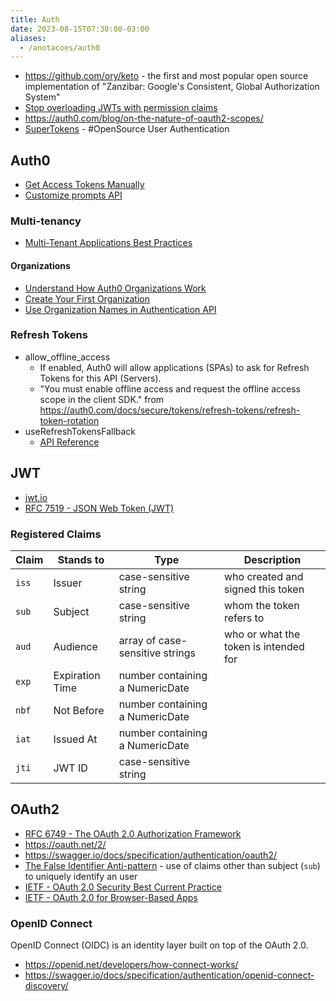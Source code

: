 ```yaml
---
title: Auth
date: 2023-08-15T07:30:00-03:00
aliases:
  - /anotacoes/auth0
---
```

- https://github.com/ory/keto - the first and most popular open source implementation of "Zanzibar: Google's Consistent, Global Authorization System"
- [Stop overloading JWTs with permission claims](https://sdoxsee.github.io/blog/2020/01/06/stop-overloading-jwts-with-permission-claims.html)
- https://auth0.com/blog/on-the-nature-of-oauth2-scopes/
- [SuperTokens](https://supertokens.com/) - #OpenSource User Authentication


## Auth0
- [Get Access Tokens Manually](https://auth0.com/docs/secure/tokens/access-tokens/get-management-api-access-tokens-for-testing#get-access-tokens-manually)
- [Customize prompts API](https://auth0.com/docs/api/management/v2/#!/Prompts/get_prompts)

### Multi-tenancy
- [Multi-Tenant Applications Best Practices](https://auth0.com/docs/get-started/auth0-overview/create-tenants/multi-tenant-apps-best-practices)
#### Organizations
- [Understand How Auth0 Organizations Work](https://auth0.com/docs/manage-users/organizations/organizations-overview)
- [Create Your First Organization](https://auth0.com/docs/manage-users/organizations/create-first-organization)
- [Use Organization Names in Authentication API](https://auth0.com/docs/manage-users/organizations/configure-organizations/use-org-name-authentication-api)

### Refresh Tokens
- allow_offline_access
	- If enabled, Auth0 will allow applications (SPAs) to ask for Refresh Tokens for this API (Servers).
	- "You must enable offline access and request the offline access scope in the client SDK." from https://auth0.com/docs/secure/tokens/refresh-tokens/refresh-token-rotation
- useRefreshTokensFallback
	- [API Reference](https://auth0.github.io/auth0-spa-js/interfaces/Auth0ClientOptions.html#useRefreshTokensFallback)


## JWT
- [jwt.io](https://jwt.io/)
- [RFC 7519 - JSON Web Token (JWT)](https://datatracker.ietf.org/doc/html/rfc7519)

### Registered Claims
| Claim | Stands to       | Type                            | Description                           |
| ----- | --------------- | ------------------------------- | ------------------------------------- |
| `iss` | Issuer          | case-sensitive string           | who created and signed this token     |
| `sub` | Subject         | case-sensitive string           | whom the token refers to              |
| `aud` | Audience        | array of case-sensitive strings | who or what the token is intended for |
| `exp` | Expiration Time | number containing a NumericDate |                                       |
| `nbf` | Not Before      | number containing a NumericDate |                                       |
| `iat` | Issued At       | number containing a NumericDate |                                       |
| `jti` | JWT ID          | case-sensitive string           |                                       |


## OAuth2
- [RFC 6749 - The OAuth 2.0 Authorization Framework](https://datatracker.ietf.org/doc/html/rfc6749)
- https://oauth.net/2/
- https://swagger.io/docs/specification/authentication/oauth2/
- [The False Identifier Anti-pattern](https://techcommunity.microsoft.com/t5/microsoft-entra-blog/the-false-identifier-anti-pattern/ba-p/3846013) - use of claims other than subject (`sub`) to uniquely identify an user
- [IETF - OAuth 2.0 Security Best Current Practice](https://datatracker.ietf.org/doc/html/draft-ietf-oauth-security-topics)
- [IETF - OAuth 2.0 for Browser-Based Apps](https://datatracker.ietf.org/doc/draft-ietf-oauth-browser-based-apps/)

### OpenID Connect
OpenID Connect (OIDC) is an identity layer built on top of the OAuth 2.0.
- https://openid.net/developers/how-connect-works/
- https://swagger.io/docs/specification/authentication/openid-connect-discovery/
